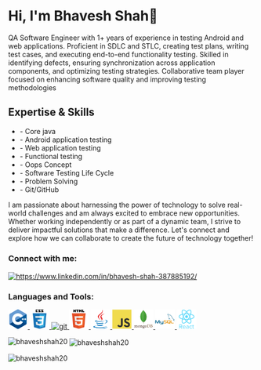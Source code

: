 <h1 align="left">Hi, I'm Bhavesh Shah👋</h1>
<p align="left"> QA Software Engineer with 1+ years of experience in testing Android and 
web applications. Proficient in SDLC and STLC, creating test plans, writing 
test cases, and executing end-to-end functionality testing. Skilled in 
identifying defects, ensuring synchronization across application 
components, and optimizing testing strategies. Collaborative team player 
focused on enhancing software quality and improving testing 
methodologies </p>
 <h2 align="left"> Expertise & Skills</h2>
 <ul>
  <li>- Core java </li>
  <li>- Android application testing</li>
  <li>- Web application testing</li>
  <li>- Functional testing</li>
  <li>- Oops Concept</li>
  <li>- Software Testing Life Cycle</li>
 <li> - Problem Solving</li>
  <li>- Git/GitHub</li>

  </ul>
<p align="left">I am passionate about harnessing the power of technology to solve real-world challenges and am always excited to embrace new opportunities. Whether working independently or as part of a dynamic team, I strive to deliver impactful solutions that make a difference. Let's connect and explore how we can collaborate to create the future of technology together!</p>

<h3 align="left">Connect with me:</h3>
<p align="left">
<a href="https://linkedin.com/in/https://www.linkedin.com/in/bhavesh-shah-387885192/" target="blank"><img align="center" src="https://raw.githubusercontent.com/rahuldkjain/github-profile-readme-generator/master/src/images/icons/Social/linked-in-alt.svg" alt="https://www.linkedin.com/in/bhavesh-shah-387885192/" height="30" width="40" /></a>
</p>

<h3 align="left">Languages and Tools:</h3>
<p align="left"> <a href="https://www.w3schools.com/cpp/" target="_blank" rel="noreferrer"> <img src="https://raw.githubusercontent.com/devicons/devicon/master/icons/cplusplus/cplusplus-original.svg" alt="cplusplus" width="40" height="40"/> </a> <a href="https://www.w3schools.com/css/" target="_blank" rel="noreferrer"> <img src="https://raw.githubusercontent.com/devicons/devicon/master/icons/css3/css3-original-wordmark.svg" alt="css3" width="40" height="40"/> </a> <a href="https://git-scm.com/" target="_blank" rel="noreferrer"> <img src="https://www.vectorlogo.zone/logos/git-scm/git-scm-icon.svg" alt="git" width="40" height="40"/> </a> <a href="https://www.w3.org/html/" target="_blank" rel="noreferrer"> <img src="https://raw.githubusercontent.com/devicons/devicon/master/icons/html5/html5-original-wordmark.svg" alt="html5" width="40" height="40"/> </a> <a href="https://www.java.com" target="_blank" rel="noreferrer"> <img src="https://raw.githubusercontent.com/devicons/devicon/master/icons/java/java-original.svg" alt="java" width="40" height="40"/> </a> <a href="https://developer.mozilla.org/en-US/docs/Web/JavaScript" target="_blank" rel="noreferrer"> <img src="https://raw.githubusercontent.com/devicons/devicon/master/icons/javascript/javascript-original.svg" alt="javascript" width="40" height="40"/> </a> <a href="https://www.mongodb.com/" target="_blank" rel="noreferrer"> <img src="https://raw.githubusercontent.com/devicons/devicon/master/icons/mongodb/mongodb-original-wordmark.svg" alt="mongodb" width="40" height="40"/> </a> <a href="https://www.mysql.com/" target="_blank" rel="noreferrer"> <img src="https://raw.githubusercontent.com/devicons/devicon/master/icons/mysql/mysql-original-wordmark.svg" alt="mysql" width="40" height="40"/> </a> <a href="https://reactjs.org/" target="_blank" rel="noreferrer"> <img src="https://raw.githubusercontent.com/devicons/devicon/master/icons/react/react-original-wordmark.svg" alt="react" width="40" height="40"/> </a> </p>

<p><img align="left" src="https://github-readme-stats.vercel.app/api/top-langs?username=bhaveshshah20&show_icons=true&locale=en&layout=compact" alt="bhaveshshah20" /></p>

<p>&nbsp;<img align="center" src="https://github-readme-stats.vercel.app/api?username=bhaveshshah20&show_icons=true&locale=en" alt="bhaveshshah20" /></p>

<p><img align="center" src="https://github-readme-streak-stats.herokuapp.com/?user=bhaveshshah20&" alt="bhaveshshah20" /></p>






